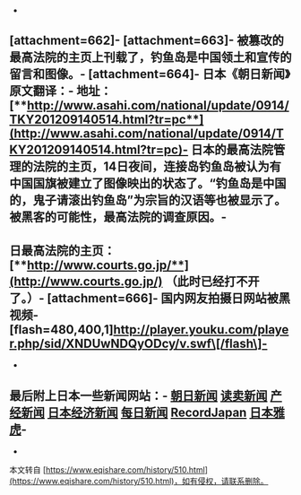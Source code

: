 -
\[attachment=662\]-
\[attachment=663\]-
**被篡改的最高法院的主页上刊载了，钓鱼岛是中国领土和宣传的留言和图像。**-
\[attachment=664\]-
**日本《朝日新闻》原文翻译：**-
**地址：**[**http://www.asahi.com/national/update/0914/TKY201209140514.html?tr=pc**](http://www.asahi.com/national/update/0914/TKY201209140514.html?tr=pc)-
**日本的最高法院管理的法院的主页，14日夜间，连接岛钓鱼岛被认为有中国国旗被建立了图像映出的状态了。“钓鱼岛是中国的，鬼子请滚出钓鱼岛”为宗旨的汉语等也被显示了。被黑客的可能性，最高法院的调查原因。**-
-
**日最高法院的主页：**[**http://www.courts.go.jp/**](http://www.courts.go.jp/) **（此时已经打不开了。）**-
\[attachment=666\]-
**国内网友拍摄日网站被黑视频**-
\[flash=480,400,1\]http://player.youku.com/player.php/sid/XNDUwNDQyODcy/v.swf\[/flash\]-
-
-
最后附上日本一些新闻网站：-
[朝日新闻](http://www.asahi.com/) [读卖新闻](http://www.yomiuri.co.jp/) [产经新闻](http://sankei.jp.msn.com/) [日本经济新闻](http://www.nikkei.com/) [每日新闻](http://mainichi.jp/) [RecordJapan](http://www.recordjapan.net/) [日本雅虎](http://www.yahoo.co.jp/)-
-

-

本文转自 [https://www.eqishare.com/history/510.html](https://www.eqishare.com/history/510.html)，如有侵权，请联系删除。